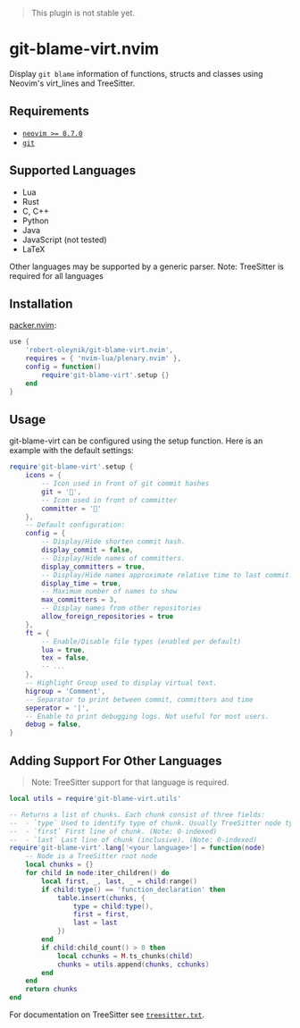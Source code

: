 > This plugin is not stable yet.

# git-blame-virt.nvim

Display `git blame` information of functions, structs and classes using Neovim's virt_lines and TreeSitter.

## Requirements

 - [`neovim >= 0.7.0`](https://neovim.io/)
 - [`git`](https://git-scm.com/)

## Supported Languages

 - Lua
 - Rust
 - C, C++
 - Python
 - Java
 - JavaScript (not tested)
 - LaTeX

Other languages may be supported by a generic parser. Note: TreeSitter is required for all languages

## Installation

[packer.nvim](https://github.com/wbthomason/packer.nvim):

```lua
use {
	'robert-oleynik/git-blame-virt.nvim',
	requires = { 'nvim-lua/plenary.nvim' },
	config = function()
		require'git-blame-virt'.setup {}
	end
}
```

## Usage

git-blame-virt can be configured using the setup function. Here is an example with the default settings:

```lua
require'git-blame-virt'.setup {
	icons = {
		-- Icon used in front of git commit hashes
		git = '',
		-- Icon used in front of committer
		committer = '👥'
	},
	-- Default configuration:
	config = {
		-- Display/Hide shorten commit hash.
		display_commit = false,
		-- Display/Hide names of committers.
		display_committers = true,
		-- Display/Hide names approximate relative time to last commit.
		display_time = true,
		-- Maximum number of names to show
		max_committers = 3,
		-- Display names from other repositories
		allow_foreign_repositories = true
	},
	ft = {
		-- Enable/Disable file types (enabled per default)
		lua = true,
		tex = false,
		-- ...
	},
	-- Highlight Group used to display virtual text.
	higroup = 'Comment',
	-- Separator to print between commit, committers and time
	seperator = '|',
	-- Enable to print debugging logs. Not useful for most users.
	debug = false,
}
```

## Adding Support For Other Languages

> Note: TreeSitter support for that language is required.

```lua
local utils = require'git-blame-virt.utils'

-- Returns a list of chunks. Each chunk consist of three fields:
--  - `type` Used to identify type of chunk. Usually TreeSitter node type.
--  - `first` First line of chunk. (Note: 0-indexed)
--  - `last` Last line of chunk (inclusive). (Note: 0-indexed)
require'git-blame-virt'.lang['<your language>'] = function(node)
	-- Node is a TreeSitter root node
	local chunks = {}
	for child in node:iter_children() do
		local first, _, last, _ = child:range()
		if child:type() == 'function_declaration' then
			table.insert(chunks, {
				type = child:type(),
				first = first,
				last = last
			})
		end
		if child:child_count() > 0 then
			local cchunks = M.ts_chunks(child)
			chunks = utils.append(chunks, cchunks)
		end
	end
	return chunks
end
```

For documentation on TreeSitter see [`treesitter.txt`](https://neovim.io/doc/user/treesitter.html).
